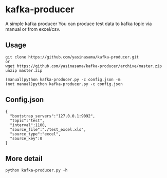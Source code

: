 # kafka-producer
A simple kafka producer
You can produce test data to kafka topic via manual or from excel/csv.

## Usage
````
git clone https://github.com/yasinasama/kafka-producer.git
or
wget https://github.com/yasinasama/kafka-producer/archive/master.zip
unzip master.zip

(manual)python kafka-producer.py -c config.json -m
(not manual)python kafka-producer.py -c config.json
````

## Config.json
````
{
  "bootstrap_servers":"127.0.0.1:9092",
  "topic":"test",
  "interval":1100,
  "source_file":"./test_excel.xls",
  "source_type":"excel",
  "source_key":0
}
````
## More detail
````
python kafka-producer.py -h
````






